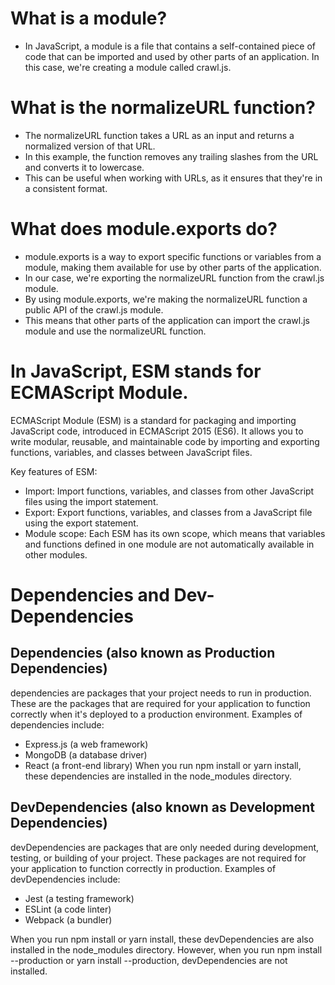 # What is a module?

- In JavaScript, a module is a file that contains a self-contained piece of code that can be imported and used by other parts of an application. In this case, we're creating a module called crawl.js.

# What is the normalizeURL function?

- The normalizeURL function takes a URL as an input and returns a normalized version of that URL. 
- In this example, the function removes any trailing slashes from the URL and converts it to lowercase. 
- This can be useful when working with URLs, as it ensures that they're in a consistent format.

# What does module.exports do?

- module.exports is a way to export specific functions or variables from a module, making them available for use by other parts of the application. 
- In our case, we're exporting the normalizeURL function from the crawl.js module.
- By using module.exports, we're making the normalizeURL function a public API of the crawl.js module. 
- This means that other parts of the application can import the crawl.js module and use the normalizeURL function.

# In JavaScript, ESM stands for ECMAScript Module.

ECMAScript Module (ESM) is a standard for packaging and importing JavaScript code, introduced in ECMAScript 2015 (ES6). It allows you to write modular, reusable, and maintainable code by importing and exporting functions, variables, and classes between JavaScript files.

Key features of ESM:

- Import: Import functions, variables, and classes from other JavaScript files using the import statement.
- Export: Export functions, variables, and classes from a JavaScript file using the export statement.
- Module scope: Each ESM has its own scope, which means that variables and functions defined in one module are not automatically available in other modules.

# Dependencies and Dev-Dependencies

## Dependencies (also known as Production Dependencies)

dependencies are packages that your project needs to run in production. These are the packages that are required for your application to function correctly when it's deployed to a production environment. Examples of dependencies include:

- Express.js (a web framework)
- MongoDB (a database driver)
- React (a front-end library)
When you run npm install or yarn install, these dependencies are installed in the node_modules directory.

## DevDependencies (also known as Development Dependencies)

devDependencies are packages that are only needed during development, testing, or building of your project. These packages are not required for your application to function correctly in production. Examples of devDependencies include:

- Jest (a testing framework)
- ESLint (a code linter)
- Webpack (a bundler)
  
When you run npm install or yarn install, these devDependencies are also installed in the node_modules directory. However, when you run npm install --production or yarn install --production, devDependencies are not installed.